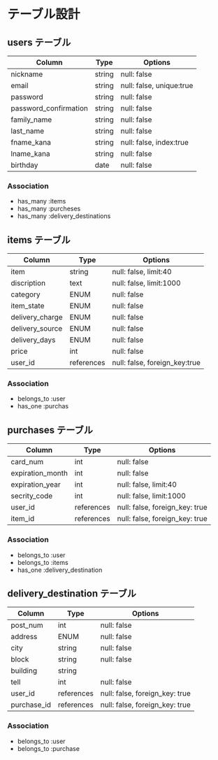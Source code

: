 # テーブル設計

## users テーブル

| Column                  | Type   | Options                  |
| ----------------------- | ------ | ------------------------ |
| nickname                | string | null: false              |
| email                   | string | null: false, unique:true |
| password                | string | null: false              |
| password_confirmation   | string | null: false              |
| family_name             | string | null: false              |
| last_name               | string | null: false              |
| fname_kana              | string | null: false, index:true  |
| lname_kana              | string | null: false              |
| birthday                | date   | null: false              |

### Association

- has_many :items
- has_many :purcheses
- has_many :delivery_destinations

## items テーブル

| Column          | Type   | Options                           |
| --------------- | ------ | --------------------------------- |
| item            | string | null: false, limit:40             |
| discription     | text   | null: false, limit:1000           |
| category        | ENUM   | null: false                       |
| item_state      | ENUM   | null: false                       |
| delivery_charge | ENUM   | null: false                       |
| delivery_source | ENUM   | null: false                       |
| delivery_days   | ENUM   | null: false                       |
| price           | int    | null: false                       |
| user_id         | references | null: false, foreign_key:true |

<!-- imageはActiveStrageにて実装予定 -->

### Association

- belongs_to :user
- has_one :purchas

## purchases テーブル

| Column           | Type         | Options                        |
| ---------------- | ------------ | ------------------------------ |
| card_num         | int          | null: false                    |
| expiration_month | int          | null: false                    |
| expiration_year  | int          | null: false, limit:40          |
| secrity_code     | int          | null: false, limit:1000        |
| user_id          | references   | null: false, foreign_key: true |
| item_id          | references   | null: false, foreign_key: true |

### Association

- belongs_to :user
- belongs_to :items
- has_one :delivery_destination

## delivery_destination テーブル

| Column      | Type       | Options                        |
| ----------- | ---------- | ------------------------------ |
| post_num    | int        | null: false                    |
| address     | ENUM       | null: false                    |
| city        | string     | null: false                    |
| block       | string     | null: false                    |
| building    | string     |                                |
| tell        | int        | null: false                    |
| user_id     | references | null: false, foreign_key: true |
| purchase_id | references | null: false, foreign_key: true |

### Association

- belongs_to :user
- belongs_to :purchase